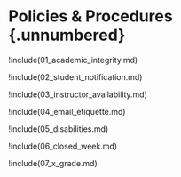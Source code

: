 # Policies & Procedures {.unnumbered}

!include(01_academic_integrity.md)

!include(02_student_notification.md)

!include(03_instructor_availability.md)

!include(04_email_etiquette.md)

!include(05_disabilities.md)

!include(06_closed_week.md)

!include(07_x_grade.md)
